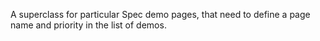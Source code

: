 A superclass for particular Spec demo pages, that need to define a page name and priority in the list of demos.